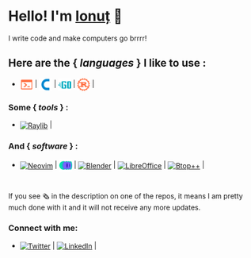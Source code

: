 # Hello! I'm [Ionuț](https://en.wikipedia.org/wiki/Ionu%C8%9B) 👋

I write code and make computers go brrrr!

## Here are the { *languages* } I like to use :
- [<img align="center" alt="Bash" width="26px" title="Bash" src="https://raw.githubusercontent.com/PKief/vscode-material-icon-theme/main/icons/console.svg"/>](https://github.com/topics/bash) | [<img align="center" alt="C" width="26px" title="C" src="https://raw.githubusercontent.com/PKief/vscode-material-icon-theme/main/icons/c.svg"/>](https://github.com/topics/c) | [<img align="center" alt="GO" width="26px" title="GO" src="https://raw.githubusercontent.com/PKief/vscode-material-icon-theme/main/icons/go.svg"/>](https://github.com/golang) | [<img align="center" alt="Rust" width="26px" title="Rust" src="https://raw.githubusercontent.com/PKief/vscode-material-icon-theme/a92e1cc3b951cf05e42dfccc32ba72b5cd06e42d/icons/rust.svg"/>](https://github.com/rust-lang) |

### Some { *tools* } :
- [<img align="center" alt="Raylib" width="26px" title="Raylib" src="https://raw.githubusercontent.com/raysan5/raylib/master/logo/raylib_32x32.png"/>](https://github.com/raysan5/raylib) |

### And { *software* } :

- [<img align="center" alt="Neovim" width="26px" title="Neovim" src="https://avatars.githubusercontent.com/u/6471485?s=48&v=4"/>](https://github.com/neovim/neovim) | 
[<img align="center" alt="VSCodium" width="26px" title="VSCodium" src="https://raw.githubusercontent.com/VSCodium/vscodium/master/icons/stable/codium_cnl.svg"/>](https://github.com/VSCodium) |
[<img align="center" alt="Blender" width="26px" title="Blender" src="https://avatars.githubusercontent.com/u/52924476?s=200&v=4"/>](https://github.com/blender) |
[<img align="center" alt="LibreOffice" width="26px" title="LibreOffice" src="https://avatars.githubusercontent.com/u/5824056?s=200&v=4"/>](https://github.com/LibreOffice) |
[<img align="center" alt="Btop++" width="26px" title="Btop++" src="https://raw.githubusercontent.com/aristocratos/btop/main/Img/icon.svg"/>](https://github.com/aristocratos/btop) |
<!-- [<img align="center" alt="Godot" width="26px" title="Godot" src="https://raw.githubusercontent.com/godotengine/godot/master/icon.svg"/>](https://github.com/godotengine) | -->
<!-- [<img align="center" alt="LibreSprite" width="26px" title="LibreSprite" src="https://avatars.githubusercontent.com/u/21368660?s=200&v=4"/>](https://github.com/LibreSprite) | -->
<!-- [<img align="center" alt="RawTherapee" width="26px" title="RawTherapee" src="https://raw.githubusercontent.com/Beep6581/RawTherapee/dev/rtdata/images/rt-logo.svg"/>](https://github.com/Beep6581/RawTherapee) | -->
<!-- [<img align="center" alt="BirdFont" width="26px" title="BirdFont" src="https://raw.githubusercontent.com/johanmattssonm/birdfont/master/resources/linux/128x128/birdfont.png"/>](https://github.com/johanmattssonm/birdfont) | -->

#

If you see 🗞️ in the description on one of the repos, it means I am pretty much done with it and it will not receive any more updates.

### Connect with me:

<!-- - [<img align="center" alt="Portfolio" width="26px" title="Portfolio" src="https://raw.githubusercontent.com/ionutrogojan/irp_vanilla/main/img/favicon.png?token=GHSAT0AAAAAACGHQRCA2FRP7VHVN75TJCVKZLJZDTA" />](https://ionutrogojan.github.io/portfolio/) | -->
- [<img align="center" alt="Twitter" width="26px" title="Twitter" src="https://about.twitter.com/etc/designs/about2-twitter/public/img/favicon-32x32.png" />](https://twitter.com/ionutRogojan_) |
[<img align="center" alt="LinkedIn" width="26px" title="LinkedIn" src="https://brand.linkedin.com/content/dam/me/business/en-us/amp/brand-site/v2/bg/LI-Bug.svg.original.svg" />](https://www.linkedin.com/in/ionut-rogojan/) |
